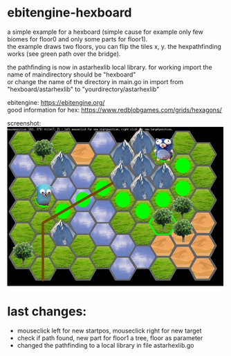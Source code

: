 # ebitengine-hexboard

a simple example for a hexboard (simple cause for example only few biomes for floor0 and only some parts for floor1).    
the example draws two floors, you can flip the tiles x, y.  the hexpathfinding works (see green path over the bridge).    
    
the pathfinding is now in astarhexlib local library. for working import the name of maindirectory should be "hexboard"      
or change the name of the directory in main.go in import from "hexboard/astarhexlib" to "yourdirectory/astarhexlib"        

ebitengine: https://ebitengine.org/    
good information for hex: https://www.redblobgames.com/grids/hexagons/    

screenshot:    
![Pic1](screenshotsmall.jpg)

# last changes:     
- mouseclick left for new startpos, mouseclick right for new target
- check if path found, new part for floor1 a tree, floor as parameter
- changed the pathfinding to a local library in file astarhexlib.go    
  
  
    
  
